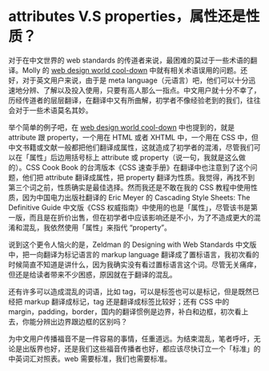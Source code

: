 # attributes V.S properties，属性还是性质？

对于在中文世界的 web standards 的传道者来说，最困难的莫过于一些术语的翻译。Molly 的 [web design world cool-down][0] 中就有相关术语误用的问题。还好，对于英文用户来说，由于是 meta language（元语言）吧，他们可以十分迅速地分辨、了解以及投入使用，只要有高人那么一指点。中文用户就十分不幸了，历经传道者的层层翻译，在翻译中又有所曲解，初学者不像经验老到的我们，往往会对于一些术语莫名其妙。

举个简单的例子吧，在 [web design world cool-down][0] 中也提到的，就是 attribute 跟 property，一个用在 HTML 或者 XHTML 中，一个用在 CSS 中，但中文书籍或文献一般都把他们翻译成属性，这就造成了初学者的混淆，尽管我们可以在「属性」后边用括号标上 attribute 或 property（说一句，我就是这么做的）。CSS Cook Book 的台湾版本《CSS 速查手册》在翻译中也注意到了这个问题，他们把 attribute 翻译成属性，把 property 翻译为性质。我觉得，再找不到第三个词之前，性质确实是最佳选择。然而我还是不敢在我的 CSS 教程中使用性质，因为中国电力出版社翻译的 Eric Meyer 的 Cascading Style Sheets: The Definitive Guide 中文版《CSS 权威指南》中使用的也是「属性」，尽管该书是第一版，而且是在折价出售，但在初学者中应该影响还是不小，为了不造成更大的混淆和混乱，我依然使用「属性」来指代 “property”。

说到这个更令人恼火的是，Zeldman 的 Designing with Web Standards 中文版中，把一向翻译为标记语言的 markup language 翻译成了置标语言，我初次看的时候简直不知道是讲什么，因为我确实没有看过置标语言这个词。尽管无关痛痒，但还是给读者带来不少困惑，原因就在于翻译的混乱。

还有许多可以造成混乱的词语，比如 tag，可以是标签也可以是标记，但是既然已经把 markup 翻译成标记，tag 还是翻译成标签比较好；还有 CSS 中的 margin，padding，border，国内的翻译惯例是边界，补白和边框，初次看上去，你能分辨出边界跟边框的区别吗？

为中文用户传播福音不是一件容易的事情，任重道远。为结束混乱，笔者呼吁，无论是出版界也好，还是我们这些福音传播者也好，都应该尽快订立一个「标准」的中英词汇对照表。web 需要标准，我们也需要标准。

[0]: http://www.molly.com/2004/12/18/web-design-world-cool-down/
